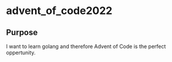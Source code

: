 # advent_of_code2022

## Purpose 

I want to learn golang and therefore Advent of Code is the perfect oppertunity.